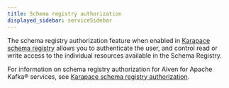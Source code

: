 ```yaml
---
title: Schema registry authorization
displayed_sidebar: serviceSidebar
---
```


The schema registry authorization feature when enabled in
[Karapace schema registry](/docs/products/kafka/karapace/get-started) allows you to authenticate the user, and control read or
write access to the individual resources available in the Schema
Registry.

For information on schema registry authorization for Aiven for Apache
Kafka® services, see
[Karapace schema registry authorization](/docs/products/kafka/karapace/concepts/schema-registry-authorization).
